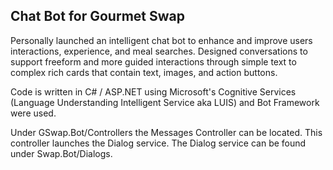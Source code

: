 
## Chat Bot for Gourmet Swap
Personally launched an intelligent chat bot to enhance and improve users interactions, experience, and meal searches. Designed conversations to support freeform and more guided interactions through simple text to complex rich cards that contain text, images, and action buttons.

Code is written in C# / ASP.NET using Microsoft's Cognitive Services (Language Understanding Intelligent Service aka LUIS) and Bot Framework were used.

Under GSwap.Bot/Controllers the Messages Controller can be located. This controller launches the Dialog service. The Dialog service can be found under Swap.Bot/Dialogs.
